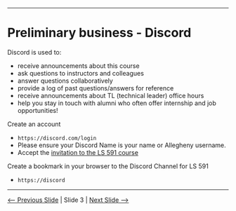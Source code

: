 
---

# Preliminary business - Discord

Discord is used to:

- receive announcements about this course
- ask questions to instructors and colleagues
- answer questions collaboratively
- provide a log of past questions/answers for reference
- receive announcements about TL (technical leader) office hours
- help you stay in touch with alumni who often offer internship and job opportunities!

Create an account

- `https://discord.com/login`
- Please ensure your Discord Name is your name or Allegheny username.  
- Accept the [invitation to the LS 591 course](XXXX)

Create a bookmark in your browser to the Discord Channel for LS 591

- `https://discord`

---

[<-- Previous Slide](./slide02-courseoverview) | Slide 3 | [Next Slide -->](./slide04-github.md)
